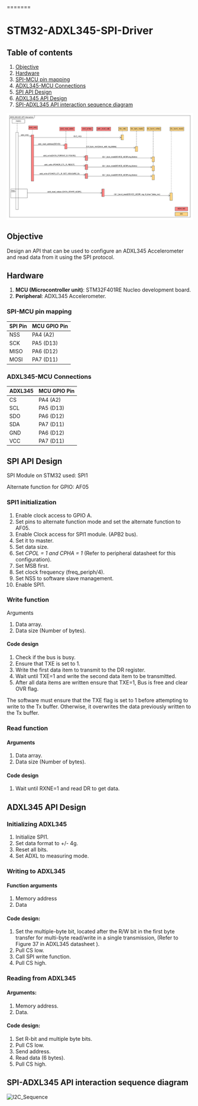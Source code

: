 =======
# STM32-ADXL345-SPI-Driver

## Table of contents
1. [Objective](#objective)
2. [Hardware](#hardware)
  1. [SPI-MCU pin mapping](#spi-mcu-pin-mapping)
  2. [ADXL345-MCU Connections](#adxl345-mcu-connections)
3. [SPI API Design](#spi-api-design)
4. [ADXL345 API Design](#adxl345-api-design)
5. [SPI-ADXL345 API interaction sequence diagram](#spi-adxl345-api-interaction-sequence-diagram)

![Model](https://github.com/Kaushik093/STM32-ADXL345-I2C-Driver/blob/main/I2C_Sequence.png)

## Objective 
Design an API that can be used to configure an ADXL345 Accelerometer and read data from it using the SPI protocol.

## Hardware
1. **MCU (Microcontroller unit)**: STM32F401RE Nucleo development board.
2. **Peripheral**: ADXL345 Accelerometer.

### SPI-MCU pin mapping 
| SPI Pin       | MCU GPIO Pin      |
| ------------- | ------------- |
| NSS           | PA4 (A2)  |
| SCK          | PA5 (D13)  |
| MISO          | PA6 (D12)  |
| MOSI          | PA7 (D11)  |

### ADXL345-MCU Connections
| ADXL345       | MCU GPIO Pin      |
| ------------- | ------------- |
| CS            | PA4 (A2)  |
| SCL          | PA5 (D13)  |
| SDO          | PA6 (D12)  |
| SDA          | PA7 (D11)  |
| GND          | PA6 (D12)  |
| VCC          | PA7 (D11)  |

## SPI API Design

SPI Module on STM32 used: SPI1

Alternate function for GPIO: AF05

### SPI1 initialization 

1. Enable clock access to GPIO A.
2. Set pins to alternate function mode and set the alternate function to AF05.
3. Enable Clock access for SPI1 module. (APB2 bus).
4. Set it to master.
5. Set data size.
6. Set *CPOL = 1 and CPHA = 1* (Refer to peripheral datasheet for this configuration).
7. Set MSB first. 
8. Set clock frequency (freq_periph/4).
9. Set NSS to software slave management. 
10. Enable SPI1.

### Write function
Arguments
1. Data array.
2. Data size (Number of bytes).

#### Code design
1. Check if the bus is busy.
2. Ensure that TXE is set to 1.
3. Write the first data item to transmit to the DR register. 
4. Wait until TXE=1 and write the second data item to be transmitted. 
5. After all data items are written ensure that TXE=1, Bus is free and clear OVR flag.

The software must ensure that the TXE flag is set to 1 before attempting to write to the Tx buffer. Otherwise, it overwrites the data previously written to the Tx buffer.

### Read function
#### Arguments
1. Data array.
2. Data size (Number of bytes).

#### Code design
1. Wait until RXNE=1 and read DR to get data.

## ADXL345 API Design

### Initializing ADXL345 

1. Initialize SPI1.
2. Set data format to +/- 4g.
3. Reset all bits.
4. Set ADXL to measuring mode.


### Writing to ADXL345

#### Function arguments 
1. Memory address
2. Data

#### Code design:
1. Set the multiple-byte bit, located after the R/W bit in the first byte transfer for multi-byte read/write in a single transmission, (Refer to Figure 37 in ADXL345 datasheet ).
2. Pull CS low.
3. Call SPI write function.
4. Pull CS high.

### Reading from ADXL345

#### Arguments:
1. Memory address.
2. Data.

#### Code design:
1. Set R-bit and multiple byte bits.
2. Pull CS low.
3. Send address.
4. Read data (6 bytes).
5. Pull CS high.

## SPI-ADXL345 API interaction sequence diagram
![I2C_Sequence](https://github.com/user-attachments/assets/309dea9d-4dad-4847-bcaf-a9be3405ab2c)
